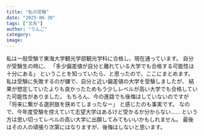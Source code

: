 ```yaml
---
title: "私の受験"
date: "2025-06-30"
tags: ["文系"]
author: "りんご"
category: 
image: 
---
```


私は一般受験で東海大学観光学部観光学科に合格し、現在通っています。
自分が受験生の時に、
「多少偏差値が自分と離れている大学でも合格する可能性は十分にある」
ということを知っていたら、と思ったので、ここにまとめます。
私は受験に失敗するのが嫌で、自分と近い偏差値の大学を受験しましたが、
結果が想定していたよりも良かったためもう少しレベルが高い大学でも合格していた可能性がありました。
もちろん、今の進路でも後悔はしていないのですが
「将来に繋がる選択肢を狭めてしまったなー」
と感じたのも事実です。
なので、今年度受験を控えていて志望大学はあるけど受かるか分からない……
という方は思い切ってレベルの高い大学に出願してみてもいいかもしれません。
最後はその人の頑張り次第にはなりますが、後悔はしないと思います。


